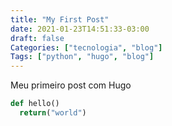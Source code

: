 ```yaml
---
title: "My First Post"
date: 2021-01-23T14:51:33-03:00
draft: false
Categories: ["tecnologia", "blog"]
Tags: ["python", "hugo", "blog"]
---
```

Meu primeiro post com Hugo

```py
def hello()
  return("world")
```
